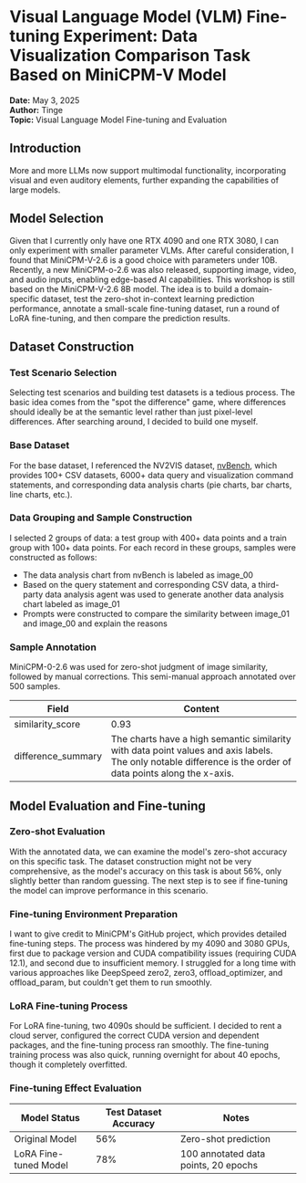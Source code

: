 # Visual Language Model (VLM) Fine-tuning Experiment: Data Visualization Comparison Task Based on MiniCPM-V Model

**Date:** May 3, 2025  
**Author:** Tinge  
**Topic:** Visual Language Model Fine-tuning and Evaluation

## Introduction

More and more LLMs now support multimodal functionality, incorporating visual and even auditory elements, further expanding the capabilities of large models.

## Model Selection

Given that I currently only have one RTX 4090 and one RTX 3080, I can only experiment with smaller parameter VLMs. After careful consideration, I found that MiniCPM-V-2.6 is a good choice with parameters under 10B. Recently, a new MiniCPM-o-2.6 was also released, supporting image, video, and audio inputs, enabling edge-based AI capabilities. This workshop is still based on the MiniCPM-V-2.6 8B model. The idea is to build a domain-specific dataset, test the zero-shot in-context learning prediction performance, annotate a small-scale fine-tuning dataset, run a round of LoRA fine-tuning, and then compare the prediction results.

## Dataset Construction

### Test Scenario Selection

Selecting test scenarios and building test datasets is a tedious process. The basic idea comes from the "spot the difference" game, where differences should ideally be at the semantic level rather than just pixel-level differences. After searching around, I decided to build one myself.

### Base Dataset

For the base dataset, I referenced the NV2VIS dataset, [nvBench](https://github.com/TsinghuaDatabaseGroup/nvBench), which provides 100+ CSV datasets, 6000+ data query and visualization command statements, and corresponding data analysis charts (pie charts, bar charts, line charts, etc.).

### Data Grouping and Sample Construction

I selected 2 groups of data: a test group with 400+ data points and a train group with 100+ data points. For each record in these groups, samples were constructed as follows:
- The data analysis chart from nvBench is labeled as image_00
- Based on the query statement and corresponding CSV data, a third-party data analysis agent was used to generate another data analysis chart labeled as image_01
- Prompts were constructed to compare the similarity between image_01 and image_00 and explain the reasons

### Sample Annotation

MiniCPM-0-2.6 was used for zero-shot judgment of image similarity, followed by manual corrections. This semi-manual approach annotated over 500 samples.

| Field | Content |
| --- | --- |
| similarity_score | 0.93 |
| difference_summary | The charts have a high semantic similarity with data point values and axis labels. The only notable difference is the order of data points along the x-axis. |

## Model Evaluation and Fine-tuning

### Zero-shot Evaluation

With the annotated data, we can examine the model's zero-shot accuracy on this specific task. The dataset construction might not be very comprehensive, as the model's accuracy on this task is about 56%, only slightly better than random guessing. The next step is to see if fine-tuning the model can improve performance in this scenario.

### Fine-tuning Environment Preparation

I want to give credit to MiniCPM's GitHub project, which provides detailed fine-tuning steps. The process was hindered by my 4090 and 3080 GPUs, first due to package version and CUDA compatibility issues (requiring CUDA 12.1), and second due to insufficient memory. I struggled for a long time with various approaches like DeepSpeed zero2, zero3, offload_optimizer, and offload_param, but couldn't get them to run smoothly.

### LoRA Fine-tuning Process

For LoRA fine-tuning, two 4090s should be sufficient. I decided to rent a cloud server, configured the correct CUDA version and dependent packages, and the fine-tuning process ran smoothly. The fine-tuning training process was also quick, running overnight for about 40 epochs, though it completely overfitted.

### Fine-tuning Effect Evaluation
| Model Status | Test Dataset Accuracy | Notes |
| --- | --- | --- |
| Original Model | 56% | Zero-shot prediction |
| LoRA Fine-tuned Model | 78% | 100 annotated data points, 20 epochs |
